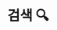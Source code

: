 ---
title: "검색 🔍" # in any language you want
layout: "search" # is necessary
# url: "/archive"
# description: "Search (Alt + /)"
summary: "search"
placeholder: "✔️여기에 검색어를 입력하세요."
---